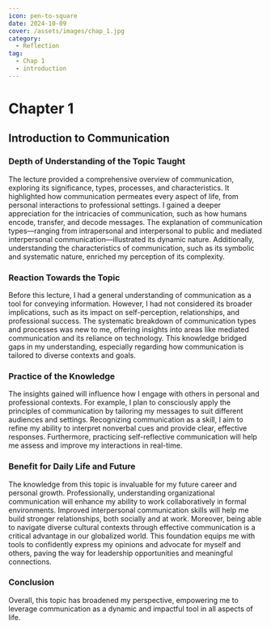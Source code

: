 ```yaml
---
icon: pen-to-square
date: 2024-10-09
cover: /assets/images/chap_1.jpg
category:
  - Reflection
tag:
  - Chap 1
  - introduction
---
```


# Chapter 1

## Introduction to Communication

### Depth of Understanding of the Topic Taught

The lecture provided a comprehensive overview of communication, exploring its significance, types, processes, and characteristics. It highlighted how communication permeates every aspect of life, from personal interactions to professional settings. I gained a deeper appreciation for the intricacies of communication, such as how humans encode, transfer, and decode messages. The explanation of communication types—ranging from intrapersonal and interpersonal to public and mediated interpersonal communication—illustrated its dynamic nature. Additionally, understanding the characteristics of communication, such as its symbolic and systematic nature, enriched my perception of its complexity.

### Reaction Towards the Topic

Before this lecture, I had a general understanding of communication as a tool for conveying information. However, I had not considered its broader implications, such as its impact on self-perception, relationships, and professional success. The systematic breakdown of communication types and processes was new to me, offering insights into areas like mediated communication and its reliance on technology. This knowledge bridged gaps in my understanding, especially regarding how communication is tailored to diverse contexts and goals.

### Practice of the Knowledge

The insights gained will influence how I engage with others in personal and professional contexts. For example, I plan to consciously apply the principles of communication by tailoring my messages to suit different audiences and settings. Recognizing communication as a skill, I aim to refine my ability to interpret nonverbal cues and provide clear, effective responses. Furthermore, practicing self-reflective communication will help me assess and improve my interactions in real-time.

### Benefit for Daily Life and Future

The knowledge from this topic is invaluable for my future career and personal growth. Professionally, understanding organizational communication will enhance my ability to work collaboratively in formal environments. Improved interpersonal communication skills will help me build stronger relationships, both socially and at work. Moreover, being able to navigate diverse cultural contexts through effective communication is a critical advantage in our globalized world. This foundation equips me with tools to confidently express my opinions and advocate for myself and others, paving the way for leadership opportunities and meaningful connections.

### Conclusion

Overall, this topic has broadened my perspective, empowering me to leverage communication as a dynamic and impactful tool in all aspects of life.
